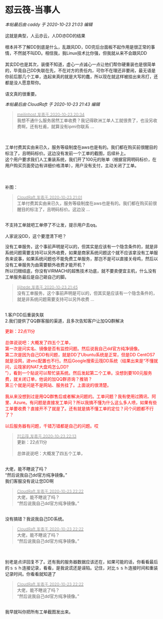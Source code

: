 # 怼云筏-当事人


<i class="pstatus"> 本帖最后由 caddy 于 2020-10-23 21:03 编辑 </i><br />
<br />
这就是典型，人云亦云，人DD亦DD的结果<br />
<br />
根本并不了解DD到底是什么，乱跟风DD，DD完后台面板不起作用是很正常的事情，不然就不叫DD。相信我，我Linux技术比你强，但我就从来不会跟风DD<br />
<br />
其实DD也是其次，装傻不知道，虚心一点诚心一点让他们帮你硬重装也是很简单的，毕竟自己DD失联在先，不在对方的责任内，可你不在理还非要闹，最无语是你前后那几个工单，连起来真的就是大写的蠢，所以现在就这样被挂出来吊打，还都是没人愿意帮你。<br />
<br />
语文真的很重要。<img src="static/image/smiley/default/sweat.gif" smilieid="10" border="0" alt="" /> 

<i class="pstatus"> 本帖最后由 CloudRaft 于 2020-10-23 21:43 编辑 </i><br />
<div class="quote"><blockquote><font size="2"><a href="https://www.hostloc.com/forum.php?mod=redirect&amp;goto=findpost&amp;pid=9343087&amp;ptid=757735" target="_blank"><font color="#999999">meilinhost 发表于 2020-10-23 20:34</font></a></font><br />
我想不通什么服务居然工单收费？我记得欧洲工单人工就很贵了，也没另收费啊，还有杜甫，就算没有ipmi你联系 ...</blockquote></div><br />
<br />
工单付费其实由来已久，服务等级制度在aws也是有的。我们都在购买前很醒目的标注了，且明码标价。这边没有发前一个工单的截图，后续补上。<br />
这个用户要求我们人工重装系统，我们开了100元的账单（根据官网明码标价，在用户购买页面旁边有详细价格清单），用户没有支付，主动关闭了工单。<br />
<br />
<br />
<br />
补图：<br />
<img id="aimg_p19pl" onclick="zoom(this, this.src, 0, 0, 0)" class="zoom" src="https://iuimg.com/images/2020/10/23/iH23.png" onmouseover="img_onmouseoverfunc(this)" onload="thumbImg(this)" border="0" alt="" />

<div class="quote"><blockquote><font size="2"><a href="https://www.hostloc.com/forum.php?mod=redirect&amp;goto=findpost&amp;pid=9343205&amp;ptid=757735" target="_blank"><font color="#999999">CloudRaft 发表于 2020-10-23 21:01</font></a></font><br />
工单付费其实由来已久，服务等级制度在aws也是有的。我们都在购买前很醒目的标注了，且明码标价。这边没 ...</blockquote></div><br />
不支持工单就吧工单停了不让发，提示用户去qq。<br />
<br />
人家说没DD，这个要澄清下吧？

没有工单服务，这个事前声明是可以的，但其实是应该有一个隐含条件的，就是非系统问题需要支持可以另外收费，如果是商家系统问题这个就不应该拿没有工单服务来说事，如果系统问题也不能免费工单服务，那岂不是可以直接关母鸡，然后以没有工单服务为由需要额外收费才能开机？<br />
所以归根结底，你没有VIRMACH的超售技术功底，就不要卖便宜主机，什么没有工单服务最后是自己砸自己的脚。

<div class="quote"><blockquote><font size="2"><a href="https://www.hostloc.com/forum.php?mod=redirect&amp;goto=findpost&amp;pid=9343488&amp;ptid=757735" target="_blank"><font color="#999999">lijihede 发表于 2020-10-23 21:45</font></a></font><br />
没有工单服务，这个事前声明是可以的，但其实是应该有一个隐含条件的，就是非系统问题需要支持可以另外收费 ...</blockquote></div><br />
1.客户DD后重装失联<br />
2.我们提供了QQ群客服的渠道，且多次告知客户让加QQ群解决

<font color="Red">更新：22点11分<br />
<br />
总体说说吧：大概发了四五个工单，<br />
第一次是问实名、镜像是否有监控问题。然后说我自己dd官方纯净镜像。<br />
第二次是因为自己DD有问题，就是DD了Ubuntu系统是正常，但是DD CentOS7就是没网，进vnc配置也不行。然后Google搜索云筏DD系统（结果出来是“不懂就问，云筏家的NAT大盘鸡怎么DD?<br />
”），看到一个贴说可以帮忙装系统。然后发起第二个工单。没想到要100元服务费，就关闭订单，他说的加QQ群咨询？推销？<br />
第三个就是问是不是网站、服务挂了。上面说的很清楚。<br />
<br />
我从来没想到过是用QQ群售后或者解决问题的。工单问题？我有使用过腾讯、阿里、Azure。有问题是直接发工单问？所以我搞不懂为什么这么多人喷，如果有些工单要收费？直接开不了就是了。还有就是搞不懂工单的定位？问个问题都不行了？<br />
<br />
以后服务器有问题，千错万错都是自己的问题。哎<strong></strong></font>

<div class="quote"><blockquote><font size="2"><a href="https://www.hostloc.com/forum.php?mod=redirect&amp;goto=findpost&amp;pid=9343611&amp;ptid=757735" target="_blank"><font color="#999999">怼云筏 发表于 2020-10-23 22:13</font></a></font><br />
更新：22点11分<br />
<br />
总体说说吧：大概发了四五个工单，</blockquote></div><br />
大佬，能不瞎说了吗？<br />
“然后说我自己dd官方纯净镜像。”<br />
<img id="aimg_bYNBx" onclick="zoom(this, this.src, 0, 0, 0)" class="zoom" src="https://iuimg.com/images/2020/10/23/ipgi.png" onmouseover="img_onmouseoverfunc(this)" onload="thumbImg(this)" border="0" alt="" /><br />
我们客服没有说让您DD啊

<div class="quote"><blockquote><font size="2"><a href="https://www.hostloc.com/forum.php?mod=redirect&amp;goto=findpost&amp;pid=9343647&amp;ptid=757735" target="_blank"><font color="#999999">CloudRaft 发表于 2020-10-23 22:22</font></a></font><br />
大佬，能不瞎说了吗？<br />
“然后说我自己dd官方纯净镜像。”</blockquote></div><br />
没有搞错？我说我自己DD系统。

<div class="quote"><blockquote><font size="2"><a href="https://www.hostloc.com/forum.php?mod=redirect&amp;goto=findpost&amp;pid=9343647&amp;ptid=757735" target="_blank"><font color="#999999">CloudRaft 发表于 2020-10-23 22:22</font></a></font><br />
大佬，能不瞎说了吗？<br />
“然后说我自己dd官方纯净镜像。”</blockquote></div><br />
<br />
别老是点评回复不了。还有我的服务器数据应该还在，如果可能的话，你看看最后的ｓｓｈ连接记录，看看，是我说谎还是诬陷。记住，对比ｓｓｈ连接时间和重装记录时间。你看看就知道了

<div class="quote"><blockquote><font size="2"><a href="https://www.hostloc.com/forum.php?mod=redirect&amp;goto=findpost&amp;pid=9343647&amp;ptid=757735" target="_blank"><font color="#999999">CloudRaft 发表于 2020-10-23 22:22</font></a></font><br />
大佬，能不瞎说了吗？<br />
“然后说我自己dd官方纯净镜像。”</blockquote></div><br />
我早就叫你把所有工单截图发出来。
